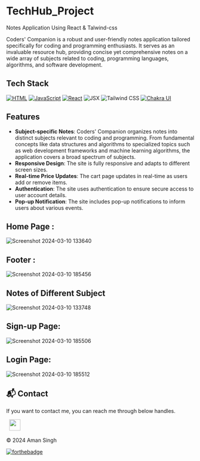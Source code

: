 # TechHub_Project

Notes Application Using React & Talwind-css

Coders' Companion is a robust and user-friendly notes application tailored specifically for coding and programming enthusiasts. It serves as an invaluable resource hub, providing concise yet comprehensive notes on a wide array of subjects related to coding, programming languages, algorithms, and software development.


## Tech Stack
[![HTML](https://img.shields.io/badge/HTML-%23E34F26.svg?style=for-the-badge&logo=html5&logoColor=white)](https://developer.mozilla.org/en-US/docs/Web/HTML)
[![JavaScript](https://img.shields.io/badge/JavaScript-%23F7DF1E.svg?style=for-the-badge&logo=javascript&logoColor=black)](https://developer.mozilla.org/en-US/docs/Web/JavaScript)
[![React](https://img.shields.io/badge/React-%2361DAFB.svg?style=for-the-badge&logo=react&logoColor=white)](https://reactjs.org/)
<img alt="JSX" src="https://img.shields.io/badge/JSX-%2300D8FF.svg?style=for-the-badge&logo=react&logoColor=white"/>
<img alt="Tailwind CSS" src="https://img.shields.io/badge/Tailwind_CSS-38B2AC?style=for-the-badge&logo=tailwind-css&logoColor=white"/>
[![Chakra UI](https://img.shields.io/badge/Chakra_UI-%23319795.svg?style=for-the-badge&logo=chakra-ui&logoColor=white)](https://chakra-ui.com/)


## Features

- **Subject-specific Notes**: Coders' Companion organizes notes into distinct subjects relevant to coding and programming. From fundamental concepts like data structures and algorithms to specialized topics such as web development frameworks and machine learning algorithms, the application covers a broad spectrum of subjects.
- **Responsive Design**: The site is fully responsive and adapts to different screen sizes.
- **Real-time Price Updates**: The cart page updates in real-time as users add or remove items.
- **Authentication**: The site uses authentication to ensure secure access to user account details.
- **Pop-up Notification**: The site includes pop-up notifications to inform users about various events.

## Home Page :
![Screenshot 2024-03-10 133640](https://github.com/aman2282003/TechHub_Project/assets/131010086/6342d9c1-ccbd-4adb-8185-d18d3a9f4d7f)
## Footer :
![Screenshot 2024-03-10 185456](https://github.com/aman2282003/TechHub_Project/assets/131010086/810e4776-b5be-47ee-a258-fed61e99fbcc)
## Notes of Different Subject
![Screenshot 2024-03-10 133748](https://github.com/aman2282003/TechHub_Project/assets/131010086/0ca7edf8-f827-43d1-b998-74217b52b44b)
## Sign-up Page:
![Screenshot 2024-03-10 185506](https://github.com/aman2282003/TechHub_Project/assets/131010086/83c81877-e6c9-420c-a902-aabb1fed8473)
## Login Page:
![Screenshot 2024-03-10 185512](https://github.com/aman2282003/TechHub_Project/assets/131010086/b1906946-c246-45ba-b4a6-9998055db736)



<h2>📬 Contact</h2>

If you want to contact me, you can reach me through below handles.

&nbsp;&nbsp;<a href="https://www.linkedin.com/in/amandeep-singh-50b655216/"><img src="https://www.felberpr.com/wp-content/uploads/linkedin-logo.png" width="30"></img></a>

© 2024 Aman Singh


[![forthebadge](https://forthebadge.com/images/badges/built-with-love.svg)](https://forthebadge.com)






